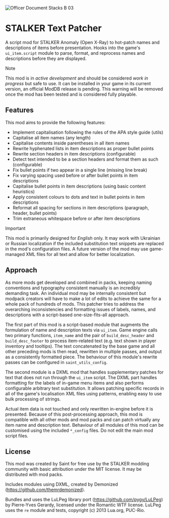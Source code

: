 ![Officer Document Stacks B 03](https://github.com/augustsaintfreytag/stalker-text-patcher/assets/7656669/6fddb4e4-ed3b-491b-9bc2-ec29cdfff1ee)

# STALKER Text Patcher

A script mod for STALKER Anomaly (Open X-Ray) to hot-patch names and descriptions of items before presentation. Hooks into the game's `ui_item.script` module to parse, format, and reprocess names and descriptions before they are displayed.

> [!NOTE]
> This mod is in *active development* and should be considered *work in progress* but safe to use.
> It can be installed in your game in its current version, an official ModDB release is pending.
> This warning will be removed once the mod has been tested and is considered fully playable.

## Features

This mod aims to provide the following features:

- Implement capitalisation following the rules of the APA style guide (utils)
- Capitalise all item names (any length)
- Capitalise contents inside parentheses in all item names
- Rewrite hyphenated lists in item descriptions as proper bullet points
- Rewrite section headers in item descriptions (configurable)
- Detect text intended to be a section headers and format them as such (configurable)
- Fix bullet points if two appear in a single line (missing line break)
- Fix varying spacing used before or after bullet points in item descriptions
- Capitalise bullet points in item descriptions (using basic content heuristics)
- Apply consistent colours to dots and text in bullet points in item descriptions
- Reformat all spacing for sections in item descriptions (paragraph, header, bullet points)
- Trim extraneous whitespace before or after item descriptions

> [!IMPORTANT]
> This mod is primarily designed for *English* only. It may work with Ukrainian or Russian localization if the included substitution text snippets are replaced in the mod's configuration files. A future version of the mod may use game-managed XML files for all text and allow for better localization.

## Approach

As more mods get developed and combined in packs, keeping naming conventions and typography consistent manually is an incredibly demanding task. An individual mod may be internally consistent but modpack creators will have to make a lot of edits to achieve the same for a whole pack of hundreds of mods. This patcher tries to address the overarching inconsistencies and formatting issues of labels, names, and descriptions with a script-based one-size-fits-all approach.

The first part of this mod is a script-based module that augments the formulation of name and description texts via `ui_item`. Game engine calls two primary functions, `item_name` and the pair of `build_desc_header` and `build_desc_footer` to process item-related text (e.g. text shown in player inventory and tooltips). The text concatenated by the base game and all other preceding mods is then read, rewritten in multiple passes, and output as a consistently formatted piece. The behaviour of this module's rewrite passes can be configured in `saint_utils_config`.

The second module is a DXML mod that handles supplementary patches for text that does not run through the `ui_item` script. The DXML part handles formatting for the labels of in-game menu items and also performs configurable arbitrary text substitution. It allows patching specific records in all of the game's localisation XML files using patterns, enabling easy to use bulk processing of strings.

Actual item data is not touched and only rewritten in-engine before it is presented. Because of this post-processing approach, this mod is compatible with all other mods and mod packs and can patch virtually any item name and description text. Behaviour of all modules of this mod can be customised using the included `*_config` files. Do not edit the main mod script files.

## License

This mod was created by Saint for free use by the STALKER modding community with basic attribution under the MIT license. It may be distributed with mod packs.

Includes modules using DXML, created by Demonized (https://github.com/themrdemonized).

Bundles and uses the LuLPeg library port (https://github.com/pygy/LuLPeg) by Pierre-Yves Gerardy, licensed under the Romantic WTF license.
LuLPeg uses the `re` module and tests, copyright (c) 2013 Lua.org, PUC-Rio.
